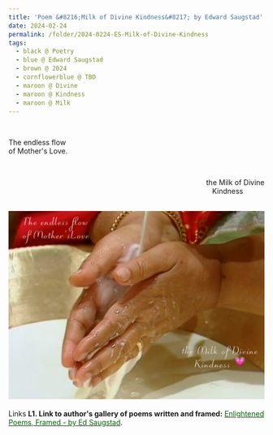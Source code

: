 ```yaml
---
title: 'Poem &#8216;Milk of Divine Kindness&#8217; by Edward Saugstad'
date: 2024-02-24
permalink: /folder/2024-0224-ES-Milk-of-Divine-Kindness
tags:
  - black @ Poetry
  - blue @ Edward Saugstad
  - brown @ 2024
  - cornflowerblue @ TBD
  - maroon @ Divine
  - maroon @ Kindness
  - maroon @ Milk  
---
```


<br>

<p>
The endless flow<br>
of Mother's Love.<br>
</p>

<br>

<p style="text-align:right;">
the Milk of Divine<br>
&emsp;Kindness&emsp;&emsp;&emsp;<br>
</p>

<br>

<div style="text-align: center"><img src="/images/Poem_'Milk_of_Divine_Kindness'_by_Edward_Saugstad.jpg" /></div>

<br>

<wave-list>
<list-title color="DarkSeaGreen" width="25">Links</list-title>
  <list-item color="BlanchedAlmond"  width="285"><b> L1. Link to author's gallery of poems written and framed:</b> <a href="https://imageevent.com/sahaja/art/enlightenedpoemsframedbyedsaugstad"><font color="DarkGreen">Enlightened Poems, Framed - by Ed Saugstad</font></a>. </list-item>
</wave-list>